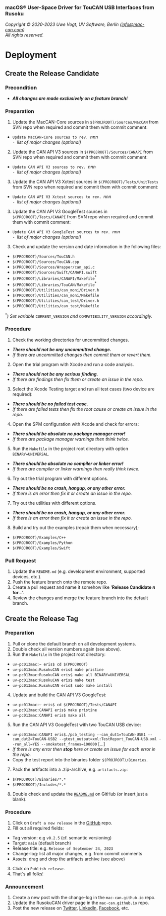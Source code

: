 ### macOS&reg; User-Space Driver for TouCAN USB Interfaces from Rusoku

_Copyright &copy; 2020-2023 Uwe Vogt, UV Software, Berlin (info@mac-can.com)_ \
_All rights reserved._

# Deployment

## Create the Release Candidate

### Precondition

- **_All changes are made exclusively on a feature branch!_**

### Preparation

1. Update the MacCAN-Core sources in `$(PROJROOT)/Sources/MacCAN` from SVN repo
   when required and commit them with commit comment:
  - `Update MacCAN-Core sources to rev. `_nnn_ \
    `- `_list of major changes (optional)_
2. Update the CAN API V3 sources in `$(PROJROOT)/Sources/CANAPI` from SVN repo
   when required and commit them with commit comment:
  - `Update CAN API V3 sources to rev. `_nnn_ \
    `- `_list of major changes (optional)_
3. Update the CAN API V3 Xctest sources in `$(PROJROOT)/Tests/UnitTests` from SVN repo
   when required and commit them with commit comment:
  - `Update CAN API V3 Xctest sources to rev. `_nnn_ \
    `- `_list of major changes (optional)_
3. Update the CAN API V3 GoogleTest sources in `$(PROJROOT)/Tests/CANAPI` from SVN repo
   when required and commit them with commit comment:
  - `Update CAN API V3 GoogleTest sources to rev. `_nnn_ \
    `- `_list of major changes (optional)_
3. Check and update the version and date information in the following files:
  - `$(PROJROOT)/Sources/TouCAN.h`
  - `$(PROJROOT)/Sources/TouCAN.cpp`
  - `$(PROJROOT)/Sources/Wrapper/can_api.c`
  - `$(PROJROOT)/Sources/Swift/CANAPI.swift`
  - `$(PROJROOT)/Libraries/CANAPI/Makefile`<sup>*</sup>
  - `$(PROJROOT)/Libraries/TouCAN/Makefile`<sup>*</sup>
  - `$(PROJROOT)/Utilities/can_moni/Driver.h`
  - `$(PROJROOT)/Utilities/can_moni/Makefile`
  - `$(PROJROOT)/Utilities/can_test/Driver.h`
  - `$(PROJROOT)/Utilities/can_test/Makefile`

  <sup>*</sup>_) Set variable_ `CURRENT_VERSION` _and_ `COMPATIBILITY_VERSION` _accordingly._

### Procedure

1. Check the working directories for uncommitted changes.
  - _**There should not be any uncommitted change.**_
  - _If there are uncommitted changes then commit them or revert them._
2. Open the trial program with Xcode and run a code analysis.
  - _**There should not be any serious finding.**_
  - _If there are findings then fix them or create an issue in the repo._
3. Select the Xcode Testing target and run all test cases (two device are required):
  - _**There should be no failed test case.**_
  - _If there are failed tests then fix the root cause or create an issue in the repo._
4. Open the SPM configuration with Xcode and check for errors:
  - _**There should be absolute no package manager error!**_
  - _If there are package manager warnings then think twice._
5. Run the `Makefile` in the project root directory with option `BINARY=UNIVERSAL`.
  - _**There should be absolute no compiler or linker error!**_
  - _If there are compiler or linker warnings then really think twice._
6. Try out the trial program with different options.
  - _**There should be no crash, hangup, or any other error.**_
  - _If there is an error then fix it or create an issue in the repo._
7. Try out the utilities with different options.
  - _**There should be no crash, hangup, or any other error.**_
  - _If there is an error then fix it or create an issue in the repo._
8. Build and try out the examples (repair them when necessary);
  - `$(PROJROOT)/Examples/C++`
  - `$(PROJROOT)/Examples/Python`
  - `$(PROJROOT)/Examples/Swift`

### Pull Request

1. Update the `README.md` (e.g. development environment, supported devices, etc.).
2. Push the feature branch onto the remote repo.
3. Create a pull request and name it somehow like '**Release Candidate _n_ for**...'.
4. Review the changes and merge the feature branch into the default branch.

## Create the Release Tag

### Preparation

1. Pull or clone the default branch on all development systems.
2. Double check all version numbers again (see above).
3. Run the `Makefile` in the project root directory:
  - `uv-pc013mac:~ eris$ cd $(PROJROOT)`
  - `uv-pc013mac:RusokuCAN eris$ make pristine`
  - `uv-pc013mac:RusokuCAN eris$ make all BINARY=UNIVERSAL`
  - `uv-pc013mac:RusokuCAN eris$ make test`
  - `uv-pc013mac:RusokuCAN eris$ sudo make install`
4. Update and build the CAN API V3 GoogleTest:
  - `uv-pc013mac:~ eris$ cd $(PROJROOT)/Tests/CANAPI`
  - `uv-pc013mac:CANAPI eris$ make pristine`
  - `uv-pc013mac:CANAPI eris$ make all`
5. Run the CAN API V3 GoogleTest with two TouCAN USB device:
  - `uv-pc013mac:CANAPI eris$./pcb_testing --can_dut1=TouCAN-USB1 --can_dut2=TouCAN-USB2 --gtest_output=xml:TestReport_TouCAN-USB.xml --run_all=YES --smoketest_frames=100000` [...]
  - _If there is any error then **stop** here or create an issue for each error in the repo._
  - Copy the test report into the binaries folder `$(PROJROOT)/Binaries`.
7. Pack the artifacts into a .zip-archive, e.g. `artifacts.zip`:
  - `$(PROJROOT)/Binaries/*.*`
  - `$(PROJROOT)/Includes/*.*`
8. Double check and update the [`README.md`](https://github.com/mac-can/RusokuCAN/blob/main/README.md) on GitHub (or insert just a blank).

### Procedure

1. Click on `Draft a new release` in the [GitHub](https://github.com/mac-can/RusokuCAN) repo.
2. Fill out all required fields:
  - Tag version: e.g `v0.2.5` (cf. semantic versioning)
  - Target: `main` (default branch)
  - Release title: e.g. `Release of September 24, 2023`
  - Change-log: list all major changes, e.g. from commit comments
  - Assets: drag and drop the artifacts archive (see above)
3. Click on `Publish release`.
4. That´s all folks!

### Announcement

1. Create a new post with the change-log in the `mac-can.github.io` repo.
2. Update the RusokuCAN driver page in the `mac-can.github.io` repo.
3. Post the new release on
[Twitter](https://twitter.com/uv_software),
[LinkedIn](https://linkedin.com/in/uwe-vogt-software),
[Facebook](https://facebook.com/uvsoftware.berlin),
etc.
